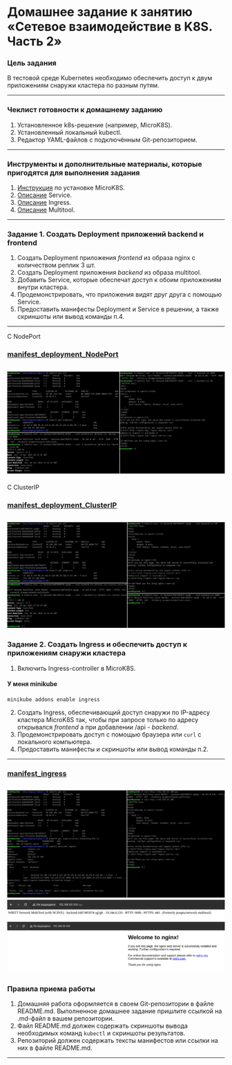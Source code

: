 # Домашнее задание к занятию «Сетевое взаимодействие в K8S. Часть 2»

### Цель задания

В тестовой среде Kubernetes необходимо обеспечить доступ к двум приложениям снаружи кластера по разным путям.

------

### Чеклист готовности к домашнему заданию

1. Установленное k8s-решение (например, MicroK8S).
2. Установленный локальный kubectl.
3. Редактор YAML-файлов с подключённым Git-репозиторием.

------

### Инструменты и дополнительные материалы, которые пригодятся для выполнения задания

1. [Инструкция](https://microk8s.io/docs/getting-started) по установке MicroK8S.
2. [Описание](https://kubernetes.io/docs/concepts/services-networking/service/) Service.
3. [Описание](https://kubernetes.io/docs/concepts/services-networking/ingress/) Ingress.
4. [Описание](https://github.com/wbitt/Network-MultiTool) Multitool.

------

### Задание 1. Создать Deployment приложений backend и frontend

1. Создать Deployment приложения _frontend_ из образа nginx с количеством реплик 3 шт.
2. Создать Deployment приложения _backend_ из образа multitool. 
3. Добавить Service, которые обеспечат доступ к обоим приложениям внутри кластера. 
4. Продемонстрировать, что приложения видят друг друга с помощью Service.
5. Предоставить манифесты Deployment и Service в решении, а также скриншоты или вывод команды п.4.
---
C NodePort
### [manifest_deployment_NodePort](https://github.com/rbudarin/kuber-homeworks/blob/main/1.5/manifest/deployment.yml)
![kuber05.01.png](https://github.com/rbudarin/kuber-homeworks/blob/main/1.5/screen/kuber05.01.png)
---
C ClusterIP
### [manifest_deployment_ClusterIP](https://github.com/rbudarin/kuber-homeworks/blob/main/1.5/manifest/deployment1.yml)
![kuber05.02.png](https://github.com/rbudarin/kuber-homeworks/blob/main/1.5/screen/kuber05.02.png)
------

### Задание 2. Создать Ingress и обеспечить доступ к приложениям снаружи кластера

1. Включить Ingress-controller в MicroK8S.
#### У меня minikube
```
minikube addons enable ingress
```
2. Создать Ingress, обеспечивающий доступ снаружи по IP-адресу кластера MicroK8S так, чтобы при запросе только по адресу открывался _frontend_ а при добавлении /api - _backend_.
3. Продемонстрировать доступ с помощью браузера или `curl` с локального компьютера.
4. Предоставить манифесты и скриншоты или вывод команды п.2.
---
### [manifest_ingress](https://github.com/rbudarin/kuber-homeworks/blob/main/1.5/manifest/ingress.yml)
![kuber05.03.png](https://github.com/rbudarin/kuber-homeworks/blob/main/1.5/screen/kuber05.03.png)
![kuber05.04.png](https://github.com/rbudarin/kuber-homeworks/blob/main/1.5/screen/kuber05.04.png)
![kuber05.05.png](https://github.com/rbudarin/kuber-homeworks/blob/main/1.5/screen/kuber05.05.png)
------

### Правила приема работы

1. Домашняя работа оформляется в своем Git-репозитории в файле README.md. Выполненное домашнее задание пришлите ссылкой на .md-файл в вашем репозитории.
2. Файл README.md должен содержать скриншоты вывода необходимых команд `kubectl` и скриншоты результатов.
3. Репозиторий должен содержать тексты манифестов или ссылки на них в файле README.md.

------
